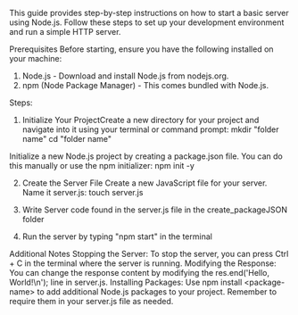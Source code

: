 This guide provides step-by-step instructions on how to start a basic server using Node.js. Follow these steps to set up your development environment and run a simple HTTP server.

Prerequisites
Before starting, ensure you have the following installed on your machine:
1) Node.js - Download and install Node.js from nodejs.org.
2) npm (Node Package Manager) - This comes bundled with Node.js.


Steps: 
1. Initialize Your ProjectCreate a new directory for your project and navigate into it using your terminal or command prompt:
mkdir "folder name"
cd "folder name"

Initialize a new Node.js project by creating a package.json file. You can do this manually or use the npm initializer:
npm init -y

2. Create the Server File
Create a new JavaScript file for your server. Name it server.js:
touch server.js

3. Write Server code found in the server.js file in the create_packageJSON folder

4. Run the server by typing "npm start" in the terminal 

Additional Notes
Stopping the Server: To stop the server, you can press Ctrl + C in the terminal where the server is running.
Modifying the Response: You can change the response content by modifying the res.end('Hello, World!\n'); line in server.js.
Installing Packages: Use npm install &lt;package-name&gt; to add additional Node.js packages to your project. Remember to require them in your server.js file as needed.
